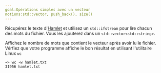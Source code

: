 ```yaml
---
goal:Opérations simples avec un vecteur
notions:std::vector, push_back(), size()
---
```

Récupérez le texte d'[Hamlet](http://erdani.com/tdpl/hamlet.txt) et utilisez un `std::ifstream` pour lire chacun des mots du fichier. Vous les ajouterez dans un `std::vector<std::string>`.

Affichez le nombre de mots que contient le vecteur après avoir lu le fichier. Vérfiez que votre programme affiche le bon résultat en utilisant l'utilitaire Linux `wc`

    ~> wc -w hamlet.txt
    31956 hamlet.txt